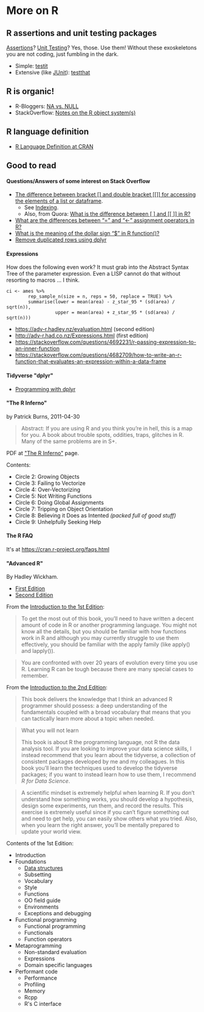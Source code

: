 # More on R

## R assertions and unit testing packages

[Assertions](https://en.wikipedia.org/wiki/Assertion_(software_development))? [Unit Testing](https://en.wikipedia.org/wiki/Unit_testing)? Yes, those. Use them! Without these exoskeletons you are not coding, just fumbling in the dark.

- Simple: [testit](https://www.rdocumentation.org/packages/testit/versions/0.11)
- Extensive (like [JUnit](https://junit.org/junit5/)): [testthat](https://cran.r-project.org/web/packages/testthat/index.html)

## R is organic!

- R-Bloggers: [NA vs. NULL](https://www.r-bloggers.com/r-na-vs-null/)
- StackOverflow: [Notes on the R object system(s)](https://stackoverflow.com/questions/6583265/what-does-s3-methods-mean-in-r)

## R language definition

- [R Language Definition at CRAN](https://cran.r-project.org/doc/manuals/R-lang.html)

## Good to read

#### Questions/Answers of some interest on Stack Overflow

- [The difference between bracket \[\] and double bracket \[\[\]\] for accessing the elements of a list or dataframe](https://stackoverflow.com/questions/1169456/the-difference-between-bracket-and-double-bracket-for-accessing-the-el). 
   - See [Indexing](https://cran.r-project.org/doc/manuals/R-lang.html#Indexing). 
   - Also, from Quora: [What is the difference between \[ \] and \[\[ \]\] in R?](https://www.quora.com/What-is-the-difference-between-and-in-R?share=1)
- [What are the differences between “=” and “<-” assignment operators in R?](https://stackoverflow.com/questions/1741820/what-are-the-differences-between-and-assignment-operators-in-r)
- [What is the meaning of the dollar sign “$” in R function()?](https://stackoverflow.com/questions/42560090/what-is-the-meaning-of-the-dollar-sign-in-r-function)
- [Remove duplicated rows using dplyr](https://stackoverflow.com/questions/22959635/remove-duplicated-rows-using-dplyr)

#### Expressions

How does the following even work? It must grab into the Abstract Syntax Tree of the parameter expression. Even a LISP cannot do that without resorting to macros ... I think.

````
ci <- ames %>%
        rep_sample_n(size = n, reps = 50, replace = TRUE) %>%
        summarise(lower = mean(area) - z_star_95 * (sd(area) / sqrt(n)),
                  upper = mean(area) + z_star_95 * (sd(area) / sqrt(n)))
````

- https://adv-r.hadley.nz/evaluation.html (second edition)
- http://adv-r.had.co.nz/Expressions.html (first edition)
- https://stackoverflow.com/questions/4692231/r-passing-expression-to-an-inner-function
- https://stackoverflow.com/questions/4682709/how-to-write-an-r-function-that-evaluates-an-expression-within-a-data-frame

#### Tidyverse "dplyr"

- [Programming with dplyr](https://dplyr.tidyverse.org/articles/programming.html)

#### "The R Inferno"

by Patrick Burns, 2011-04-30

> Abstract: If you are using R and you think you’re in hell, this is a map for you. A book about trouble spots,
> oddities, traps, glitches in R.  Many of the same problems are in S+.

PDF at ["The R Inferno"](http://www.burns-stat.com/documents/books/the-r-inferno/) page.

Contents:

- Circle 2: Growing Objects
- Circle 3: Failing to Vectorize
- Circle 4: Over-Vectorizing
- Circle 5: Not Writing Functions
- Circle 6: Doing Global Assignments
- Circle 7: Tripping on Object Orientation
- Circle 8: Believing it Does as Intented _(packed full of good stuff)_
- Circle 9: Unhelpfully Seeking Help 

#### The R FAQ

It's at https://cran.r-project.org/faqs.html

#### "Advanced R"

By Hadley Wickham.

- [First Edition](http://adv-r.had.co.nz)
- [Second Edition](https://adv-r.hadley.nz/)

From the [Introduction to the 1st Edition](http://adv-r.had.co.nz/Introduction.html):

> To get the most out of this book, you’ll need to have written a decent amount of code in R or
> another programming language. You might not know all the details, but you should be familiar
> with how functions work in R and although you may currently struggle to use them effectively,
> you should be familiar with the apply family (like apply() and lapply()).

> You are confronted with over 20 years of evolution every time you use R.
> Learning R can be tough because there are many special cases to remember.

From the [Introduction to the 2nd Edition](https://adv-r.hadley.nz/introduction.html):

> This book delivers the knowledge that I think an advanced R programmer should possess: a deep
> understanding of the fundamentals coupled with a broad vocabulary that means that you can 
> tactically learn more about a topic when needed.

> What you will not learn
> 
> This book is about R the programming language, not R the data analysis tool. If you are
> looking to improve your data science skills, I instead recommend that you learn about 
> the tidyverse, a collection of consistent packages developed by me and my colleagues.
> In this book you’ll learn the techniques used to develop the tidyverse packages; if you
> want to instead learn how to use them, I recommend _R for Data Science_.

> A scientific mindset is extremely helpful when learning R. If you don’t understand 
> how something works, you should develop a hypothesis, design some experiments, run them,
> and record the results. This exercise is extremely useful since if you can’t figure
> something out and need to get help, you can easily show others what you tried. Also,
> when you learn the right answer, you’ll be mentally prepared to update your world view.

Contents of the 1st Edition:

- Introduction
- Foundations
  - [Data structures](http://adv-r.had.co.nz/Data-structures.html)
  - Subsetting
  - Vocabulary
  - Style
  - Functions
  - OO field guide
  - Environments
  - Exceptions and debugging
- Functional programming
  - Functional programming
  - Functionals
  - Function operators
- Metaprogramming
  - Non-standard evaluation
  - Expressions
  - Domain specific languages
- Performant code
  - Performance
  - Profiling
  - Memory
  - Rcpp
  - R's C interface
